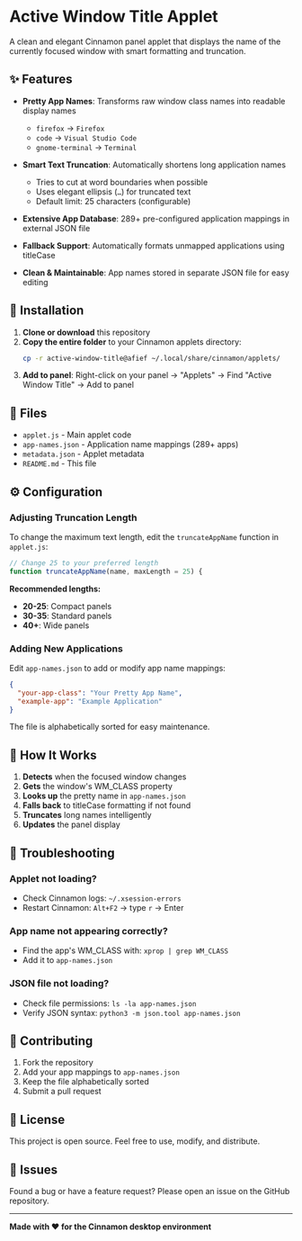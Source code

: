 # Active Window Title Applet

A clean and elegant Cinnamon panel applet that displays the name of the currently focused window with smart formatting and truncation.

## ✨ Features

- **Pretty App Names**: Transforms raw window class names into readable display names
  - `firefox` → `Firefox`
  - `code` → `Visual Studio Code`
  - `gnome-terminal` → `Terminal`

- **Smart Text Truncation**: Automatically shortens long application names
  - Tries to cut at word boundaries when possible
  - Uses elegant ellipsis (`…`) for truncated text
  - Default limit: 25 characters (configurable)

- **Extensive App Database**: 289+ pre-configured application mappings in external JSON file

- **Fallback Support**: Automatically formats unmapped applications using titleCase

- **Clean & Maintainable**: App names stored in separate JSON file for easy editing

## 🚀 Installation

1. **Clone or download** this repository
2. **Copy the entire folder** to your Cinnamon applets directory:
   ```bash
   cp -r active-window-title@afief ~/.local/share/cinnamon/applets/
   ```
3. **Add to panel**: Right-click on your panel → "Applets" → Find "Active Window Title" → Add to panel

## 📁 Files

- `applet.js` - Main applet code
- `app-names.json` - Application name mappings (289+ apps)
- `metadata.json` - Applet metadata
- `README.md` - This file

## ⚙️ Configuration

### Adjusting Truncation Length

To change the maximum text length, edit the `truncateAppName` function in `applet.js`:

```javascript
// Change 25 to your preferred length
function truncateAppName(name, maxLength = 25) {
```

**Recommended lengths:**
- **20-25**: Compact panels
- **30-35**: Standard panels  
- **40+**: Wide panels

### Adding New Applications

Edit `app-names.json` to add or modify app name mappings:

```json
{
  "your-app-class": "Your Pretty App Name",
  "example-app": "Example Application"
}
```

The file is alphabetically sorted for easy maintenance.

## 🎯 How It Works

1. **Detects** when the focused window changes
2. **Gets** the window's WM_CLASS property
3. **Looks up** the pretty name in `app-names.json`
4. **Falls back** to titleCase formatting if not found
5. **Truncates** long names intelligently
6. **Updates** the panel display

## 🔧 Troubleshooting

### Applet not loading?
- Check Cinnamon logs: `~/.xsession-errors`
- Restart Cinnamon: `Alt+F2` → type `r` → Enter

### App name not appearing correctly?
- Find the app's WM_CLASS with: `xprop | grep WM_CLASS`
- Add it to `app-names.json`

### JSON file not loading?
- Check file permissions: `ls -la app-names.json`
- Verify JSON syntax: `python3 -m json.tool app-names.json`

## 🤝 Contributing

1. Fork the repository
2. Add your app mappings to `app-names.json`
3. Keep the file alphabetically sorted
4. Submit a pull request

## 📝 License

This project is open source. Feel free to use, modify, and distribute.

## 🐛 Issues

Found a bug or have a feature request? Please open an issue on the GitHub repository.

---

**Made with ❤️ for the Cinnamon desktop environment**
